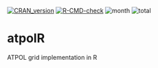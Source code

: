 <!-- badges: start -->
[![CRAN_version](http://www.r-pkg.org/badges/version/atpolR)](https://cran.r-project.org/package=atpolR) [![R-CMD-check](https://github.com/gsapijaszko/atpolR/actions/workflows/R-CMD-check.yaml/badge.svg)](https://github.com/gsapijaszko/atpolR/actions/workflows/R-CMD-check.yaml) ![month](http://cranlogs.r-pkg.org/badges/atpolR) ![total](http://cranlogs.r-pkg.org/badges/grand-total/atpolR)
<!-- badges: end -->
# atpolR

ATPOL grid implementation in R


